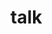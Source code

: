 <!--
 * @Author: your name
 * @Date: 2020-07-31 12:22:25
 * @LastEditTime: 2020-07-31 12:22:41
 * @LastEditors: Please set LastEditors
 * @Description: In User Settings Edit
 * @FilePath: /Vuepress/docs/talk/README.md
--> 

# talk